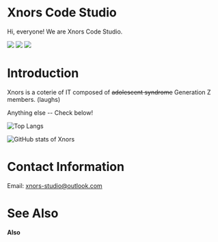 # Xnors Code Studio

Hi, everyone! We are Xnors Code Studio.

<p>
<a href="https://github.com/Xnors"><img src="https://img.shields.io/badge/Github-Xnors-red"/></a>
<a href="https://xnors.github.io"><img src="https://img.shields.io/badge/Homepage-Xnors-blue"/></a>
<a href="mailto:xnors-studio@outlook.com"><img src="https://img.shields.io/badge/Email-Xnors-green"/></a>
</p>


# Introduction

Xnors is a coterie of IT composed of ~~adolescent syndrome~~ Generation Z members. (laughs)

Anything else -- Check below!


![Top Langs](https://github-readme-stats.vercel.app/api/top-langs/?username=Xnors&theme=dark&count_private=true)

![GitHub stats of Xnors](https://github-readme-stats.vercel.app/api?username=Xnors&show_icons=true&theme=dark)


# Contact Information

Email: <a href="mailto:xnors-studio@outlook.com">xnors-studio@outlook.com</a>


# See Also

**Also**

